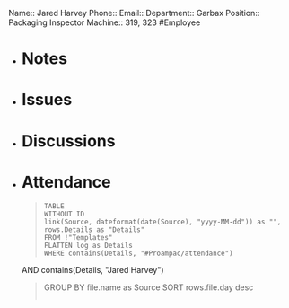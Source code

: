 Name:: Jared Harvey
Phone:: 
Email:: 
Department:: Garbax
Position:: Packaging Inspector
Machine:: 319, 323
#Employee
- # Notes
- # Issues
- # Discussions
- # Attendance
  
  > ```dataview
  > TABLE
  > WITHOUT ID
  > link(Source, dateformat(date(Source), "yyyy-MM-dd")) as "",
  > rows.Details as "Details"
  > FROM !"Templates"
  > FLATTEN log as Details
  > WHERE contains(Details, "#Proampac/attendance")
   AND contains(Details, "Jared Harvey")
  > GROUP BY file.name as Source
  > SORT rows.file.day desc
  > ```